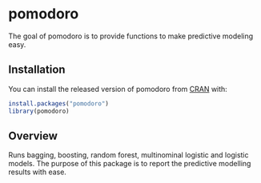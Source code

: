 
<!-- README.md is generated from README.Rmd. Please edit that file -->

# pomodoro

The goal of pomodoro is to provide functions to make predictive modeling
easy.

## Installation

You can install the released version of pomodoro from
[CRAN](https://CRAN.R-project.org) with:

``` r
install.packages("pomodoro")
library(pomodoro)
```

## Overview

Runs bagging, boosting, random forest, multinominal logistic and
logistic models. The purpose of this package is to report the predictive
modelling results with ease.
